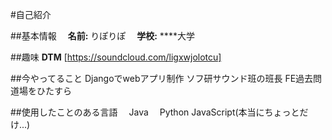 #自己紹介

##基本情報
　**名前:** りぽりぽ
　**学校:** ****大学

##趣味
  **DTM**
  [https://soundcloud.com/ligxwjolotcu]

##今やってること
  Djangoでwebアプリ制作
  ソフ研サウンド班の班長
  FE過去問道場をひたすら

##使用したことのある言語
　Java
　Python
  JavaScript(本当にちょっとだけ...)
